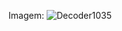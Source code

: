 Imagem:
![Decoder1035](https://github.com/plkmnjiuhbvg/Orgarq1exercicio/assets/88109503/1c78ea7b-9655-4289-9071-2eb321d9a91e)
